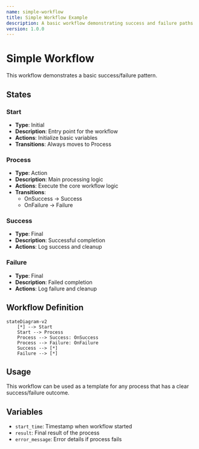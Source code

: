 ```yaml
---
name: simple-workflow
title: Simple Workflow Example
description: A basic workflow demonstrating success and failure paths
version: 1.0.0
---
```


# Simple Workflow

This workflow demonstrates a basic success/failure pattern.

## States

### Start
- **Type**: Initial
- **Description**: Entry point for the workflow
- **Actions**: Initialize basic variables
- **Transitions**: Always moves to Process

### Process
- **Type**: Action
- **Description**: Main processing logic
- **Actions**: Execute the core workflow logic
- **Transitions**: 
  - OnSuccess -> Success
  - OnFailure -> Failure

### Success
- **Type**: Final
- **Description**: Successful completion
- **Actions**: Log success and cleanup

### Failure
- **Type**: Final
- **Description**: Failed completion
- **Actions**: Log failure and cleanup

## Workflow Definition

```mermaid
stateDiagram-v2
    [*] --> Start
    Start --> Process
    Process --> Success: OnSuccess
    Process --> Failure: OnFailure
    Success --> [*]
    Failure --> [*]
```

## Usage

This workflow can be used as a template for any process that has a clear success/failure outcome.

## Variables

- `start_time`: Timestamp when workflow started
- `result`: Final result of the process
- `error_message`: Error details if process fails